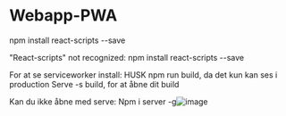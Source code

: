 # Webapp-PWA

npm install react-scripts --save

"React-scripts" not recognized:
npm install react-scripts --save


For at se serviceworker install:
HUSK npm run build, da det kun kan ses i production
Serve -s build, for at åbne dit build

Kan du ikke åbne med serve:
Npm i server -g![image](https://user-images.githubusercontent.com/90307121/198025987-baba92fe-e77f-4bbd-876c-fab550a24bc5.png)
